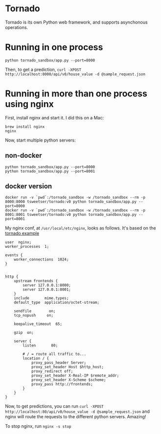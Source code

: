 # Tornado

Tornado is its own Python web framework, and supports asynchonous operations.

# Running in one process

```{python}
python tornado_sandbox/app.py --port=8000
```

Then, to get a prediction, `curl -XPOST http://localhost:8000/api/v0/house_value -d @sample_request.json`


# Running in more than one process using nginx
First, install nginx and start it. I did this on a Mac:

```
brew install nginx
nginx
```

Now, start multiple python servers:

## non-docker

```
python tornado_sandbox/app.py --port=8000
python tornado_sandbox/app.py --port=8001
```

## docker version

```
docker run -v `pwd`:/tornado_sandbox -w /tornado_sandbox --rm -p 8000:8000 tsweetser/tornado:v0 python tornado_sandbox/app.py --port=8000
docker run -v `pwd`:/tornado_sandbox -w /tornado_sandbox --rm -p 8001:8001 tsweetser/tornado:v0 python tornado_sandbox/app.py --port=8001
```

My nginx conf, at `/usr/local/etc/nginx`, looks as follows. It's based on the
[tornado example](https://www.tornadoweb.org/en/stable/guide/running.html?highlight=nginx)

```
user  nginx;
worker_processes  1;

events {
    worker_connections  1024;
}


http {
    upstream frontends {
        server 127.0.0.1:8000;
        server 127.0.0.1:8001;
    }
    include       mime.types;
    default_type  application/octet-stream;

    sendfile        on;
    tcp_nopush     on;

    keepalive_timeout  65;

    gzip  on;

    server {
        listen       80;

        # / = route all traffic to...
        location / {
            proxy_pass_header Server;
            proxy_set_header Host $http_host;
            proxy_redirect off;
            proxy_set_header X-Real-IP $remote_addr;
            proxy_set_header X-Scheme $scheme;
            proxy_pass http://frontends;
        }
    }
}
```

Now, to get predictions, you can run
`curl -XPOST http://localhost:80/api/v0/house_value -d @sample_request.json`
and nginx will route the requests to the different python servers. Amazing!

To stop nginx, run `nginx -s stop`
